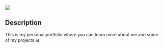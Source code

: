 <img align="center" src="https://res.cloudinary.com/dzc8agefr/image/upload/v1674442400/portfolio/1_ph4gzj.png">

## Description
This is my personal portfolio where you can learn more about me and some of my projects 📊
